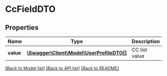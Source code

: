 # CcFieldDTO

## Properties
Name | Type | Description | Notes
------------ | ------------- | ------------- | -------------
**value** | [**\Swagger\Client\Model\UserProfileDTO[]**](UserProfileDTO.md) | CC list value | [optional] 

[[Back to Model list]](../README.md#documentation-for-models) [[Back to API list]](../README.md#documentation-for-api-endpoints) [[Back to README]](../README.md)



